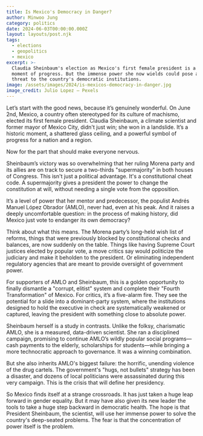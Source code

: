 ```yaml
---
title: Is Mexico's Democracy in Danger?
author: Minwoo Jung
category: politics
date: 2024-06-03T00:00:00.000Z
layout: layouts/post.njk
tags:
  - elections
  - geopolitics
  - mexico
excerpt: >-
  Claudia Sheinbaum's election as Mexico's first female president is a historic
  moment of progress. But the immense power she now wields could pose a grave
  threat to the country's democratic institutions.
image: /assets/images/2024/is-mexicos-democracy-in-danger.jpg
image_credit: Julio Lopez — Pexels
---
```


Let’s start with the good news, because it’s genuinely wonderful. On June 2nd, Mexico, a country often stereotyped for its culture of machismo, elected its first female president. Claudia Sheinbaum, a climate scientist and former mayor of Mexico City, didn't just win; she won in a landslide. It’s a historic moment, a shattered glass ceiling, and a powerful symbol of progress for a nation and a region.

Now for the part that should make everyone nervous.

Sheinbaum’s victory was so overwhelming that her ruling Morena party and its allies are on track to secure a two-thirds "supermajority" in both houses of Congress. This isn't just a political advantage. It's a constitutional cheat code. A supermajority gives a president the power to change the constitution at will, without needing a single vote from the opposition.

It’s a level of power that her mentor and predecessor, the populist Andrés Manuel López Obrador (AMLO), never had, even at his peak. And it raises a deeply uncomfortable question: in the process of making history, did Mexico just vote to endanger its own democracy?

Think about what this means. The Morena party’s long-held wish list of reforms, things that were previously blocked by constitutional checks and balances, are now suddenly on the table. Things like having Supreme Court justices elected by popular vote, a move critics say would politicize the judiciary and make it beholden to the president. Or eliminating independent regulatory agencies that are meant to provide oversight of government power.

For supporters of AMLO and Sheinbaum, this is a golden opportunity to finally dismantle a "corrupt, elitist" system and complete their "Fourth Transformation" of Mexico. For critics, it’s a five-alarm fire. They see the potential for a slide into a dominant-party system, where the institutions designed to hold the executive in check are systematically weakened or captured, leaving the president with something close to absolute power.

Sheinbaum herself is a study in contrasts. Unlike the folksy, charismatic AMLO, she is a measured, data-driven scientist. She ran a disciplined campaign, promising to continue AMLO’s wildly popular social programs—cash payments to the elderly, scholarships for students—while bringing a more technocratic approach to governance. It was a winning combination.

But she also inherits AMLO's biggest failure: the horrific, unending violence of the drug cartels. The government's "hugs, not bullets" strategy has been a disaster, and dozens of local politicians were assassinated during this very campaign. This is the crisis that will define her presidency.

So Mexico finds itself at a strange crossroads. It has just taken a huge leap forward in gender equality. But it may have also given its new leader the tools to take a huge step backward in democratic health. The hope is that President Sheinbaum, the scientist, will use her immense power to solve the country's deep-seated problems. The fear is that the concentration of power itself is the problem.
